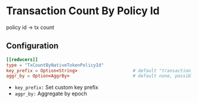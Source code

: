 # Transaction Count By Policy Id

policy id -> tx count

## Configuration

```toml
[[reducers]]
type = "TxCountByNativeTokenPolicyId"
key_prefix = Option<String>                     # default "transaction_count_by_native_token_policy"
aggr_by = Option<AggrBy>                        # default none, possible values: ["Epoch"]
```

- `key_prefix:` Set custom key prefix
- `aggr_by:` Aggregate by epoch